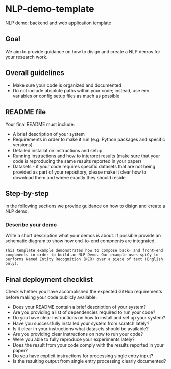# NLP-demo-template
NLP demo: backend and web application template

## Goal
We aim to provide guidance on how to disign and create a NLP demos for your research work.

## Overall guidelines
* Make sure your code is organized and documented
* Do not include absolute paths within your code; instead, use env variables or config setup files as much as possible

## README file
Your final README must include:
* A brief description of your system
* Requirements in order to make it run (e.g. Python packages and specific versions)
* Detailed installation instructions and setup
* Running instructions and how to interpret results (make sure that your code is reproducing the same results reported in your paper)
* Datasets - if your code requires specific datasets that are not being provided as part of your repository, please make it clear how to download them and where exactly they should reside.


## Step-by-step
in  the following sections we provide guidance on how to disign and create a NLP demo.

### Describe your demo
Write a short description what your demos is about. If possible provide an schematic diagram to show how end-to-end compnents are integrated.

```
This template example demonstrates how to compose back- and front-end components in order to build an NLP Demo. Our example uses spiCy to performs Named Entity Recognition (NER) over a piece of text (English only).
```


## Final deployment checklist
Check whether you have accomplished the expected GitHub requirements before making your code publicly available.

* Does your README contain a brief description of your system?
* Are you providing a list of dependencies required to run your code?
* Do you have clear instructions on how to install and set up your system?
* Have you successfully installed your system from scratch lately?
* Is it clear in your instructions what datasets should be available?
* Are you providing clear instructions on how to run your code?
* Were you able to fully reproduce your experiments lately?
* Does the result from your code comply with the results reported in your paper?
* Do you have explicit instructions for processing single entry input?
* Is the resulting output from single entry processing clearly documented?



